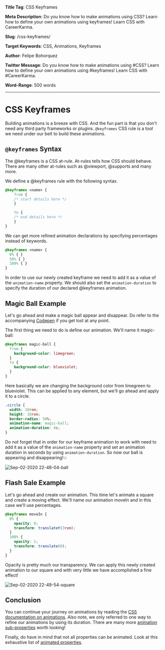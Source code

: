 **Title Tag**: CSS Keyframes

**Meta Description**: Do you know how to make animations using CSS? Learn how to define your own animations using keyframes! Learn CSS with CareerKarma.

**Slug**: /css-keyframes/

**Target Keywords**: CSS, Animations, Keyframes

**Author**: Felipe Bohorquez

**Twitter Message**: Do you know how to make animations using #CSS? Learn how to define your own animations using #keyframes! Learn CSS with #CareerKarma.

**Word-Range**: 500 words

---
# CSS Keyframes

Building animations is a breeze with CSS. And the fun part is that you don't need any third party frameworks or plugins. `@keyframes` CSS rule is a tool we need under our belt to build these animations.

## `@keyframes` Syntax

The @keyframes is a CSS at-rule. At-rules tells how CSS should behave. There are many other at-rules such as @viewport, @supports and many more.

We define a @keyframes rule with the following syntax.

```css
@keyframes <name> {
    from {
    /* start details here */
    }

    to {
    /* end details here */
    }
}
```
We can get more refined animation declarations by specifying percentages instead of keywords.

```css
@keyframes <name> {
  0% { }
  50% { }
  100% { }
}
```

In order to use our newly created keyframe we need to add it as a value of the `animation-name` property. We should also set the `animation-duration` to specify the duration of our declared @keyframes animation.

## Magic Ball Example

Let's go ahead and make a magic ball appear and disappear. Do refer to the accompanying [Codepen](https://codepen.io/fbohz-the-decoder/pen/OJNxrvX) if you get lost at any point. 

The first thing we need to do is define our animation. We'll name it magic-ball:

```css
@keyframes magic-ball {
  from {
    background-color: limegreen;
  }
  to {
    background-color: blueviolet;
  }
}
```
Here basically we are changing the background color from limegreen to blueviolet. This can be applied to any element, but we'll go ahead and apply it to a circle.

```css
.circle {
  width: 10rem;
  height: 10rem;
  border-radius: 50%;
  animation-name: magic-ball;
  animation-duration: 4s;
}
```
Do not forget that in order for our keyframe animation to work with need to add it as a value of the `animation-name` property and set an animation duration in seconds by using `animation-duration`. So now our ball is appearing and disappearing!💥

![Sep-02-2020 22-48-04-ball](https://user-images.githubusercontent.com/15071636/92069334-ae057480-ed6e-11ea-9e22-9bffdf1c7b1b.gif)

## Flash Sale Example

Let's go ahead and create our animation. This time let's animate a square and create a moving effect. We'll name our animation moveIn and in this case we'll use percentages.

```css
@keyframes moveIn {
  0% {
    opacity: 0;
    transform: translateY(3rem);
  }
  100% {
    opacity: 1;
    transform: translate(0);
  }
}
```

Opacity is pretty much our transparency. We can apply this newly created animation to our square and with very little we have accomplished a fine effect!

![Sep-02-2020 22-49-54-square](https://user-images.githubusercontent.com/15071636/92069332-ac3bb100-ed6e-11ea-8588-7f7d5f6e5000.gif)


## Conclusion 

You can continue your journey on animations by reading the [CSS documentation on animations](https://developer.mozilla.org/en-US/docs/Web/CSS/CSS_Animations/Using_CSS_animations). Also note, we only referred to one way to refine our animations by using its duration. There are many more [animation sub-properties](https://www.freecodecamp.org/news/how-to-use-animations-in-css/) worth looking!

Finally, do have in mind that not all properties can be animated. Look at this exhaustive list of [animated properties](https://developer.mozilla.org/en-US/docs/Web/CSS/CSS_animated_properties).
